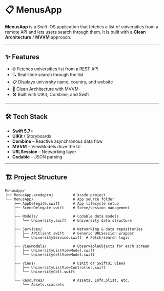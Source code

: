 # 📋 MenusApp

**MenusApp** is a Swift iOS application that fetches a list of universities from a remote API and lets users search through them. It is built with a **Clean Architecture** / **MVVM** approach.

---

## ✨ Features

- 🌐 Fetches universities list from a REST API  
- 🔍 Real-time search through the list  
- 📋 Displays university name, country, and website  
- 🧱 Clean Architecture with MVVM  
- 🛠️ Built with UIKit, Combine, and Swift  

---

## 🛠 Tech Stack

- **Swift 5.7+**  
- **UIKit** / Storyboards  
- **Combine** – Reactive asynchronous data flow  
- **MVVM** – ViewModels drive the UI  
- **URLSession** – Networking layer  
- **Codable** – JSON parsing  

---

## 🏗 Project Structure

```plaintext
MenusApp/
├── MenusApp.xcodeproj         # Xcode project
└── MenusApp/                  # App source folder
    ├── AppDelegate.swift      # App lifecycle setup
    ├── SceneDelegate.swift    # Scene/session management
    │
    ├── Models/                # Codable data models
    │   └── University.swift   # University data structure
    │
    ├── Services/              # Networking & data repositories
    │   ├── APIClient.swift    # Generic URLSession wrapper
    │   └── UniversityService.swift  # Fetch/search logic
    │
    ├── ViewModels/            # ObservableObjects for each screen
    │   ├── UniversityListViewModel.swift
    │   └── UniversityCellViewModel.swift
    │
    ├── Views/                 # UIKit or SwiftUI views
    │   ├── UniversityListViewController.swift
    │   └── UniversityCell.swift
    │
    └── Resources/             # Assets, Info.plist, etc.
        └── Assets.xcassets
